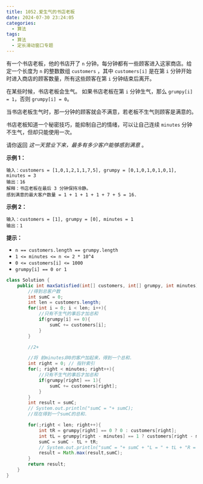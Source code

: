 ```yaml
---
title: 1052.爱生气的书店老板
date: 2024-07-30 23:24:05
categories:
  - 算法
tags:
  - 算法
  - 定长滑动窗口专题
---
```


有一个书店老板，他的书店开了 `n` 分钟。每分钟都有一些顾客进入这家商店。给定一个长度为 `n` 的整数数组 `customers` ，其中 `customers[i]` 是在第 `i` 分钟开始时进入商店的顾客数量，所有这些顾客在第 `i` 分钟结束后离开。

在某些时候，书店老板会生气。 如果书店老板在第 `i` 分钟生气，那么 `grumpy[i] = 1`，否则 `grumpy[i] = 0`。

当书店老板生气时，那一分钟的顾客就会不满意，若老板不生气则顾客是满意的。

书店老板知道一个秘密技巧，能抑制自己的情绪，可以让自己连续 `minutes` 分钟不生气，但却只能使用一次。

请你返回 *这一天营业下来，最多有多少客户能够感到满意* 。
 

**示例 1：**

```
输入：customers = [1,0,1,2,1,1,7,5], grumpy = [0,1,0,1,0,1,0,1], minutes = 3
输出：16
解释：书店老板在最后 3 分钟保持冷静。
感到满意的最大客户数量 = 1 + 1 + 1 + 1 + 7 + 5 = 16.
```

**示例 2：**

```
输入：customers = [1], grumpy = [0], minutes = 1
输出：1
```

 

**提示：**

- `n == customers.length == grumpy.length`
- `1 <= minutes <= n <= 2 * 10^4`
- `0 <= customers[i] <= 1000`
- `grumpy[i] == 0 or 1`



```java
class Solution {
    public int maxSatisfied(int[] customers, int[] grumpy, int minutes) {
        //得到总客户数
        int sumC = 0;
        int len = customers.length;
        for(int i = 0; i < len; i++){
            //只有不生气的事后才加总和
            if(grumpy[i] == 0){
                sumC += customers[i];
            }
        }

        //2+

        //将 前minutes非0的客户加起来，得到一个总和.
        int right = 0; // 指针索引
        for(; right < minutes; right++){
            //只有不生气的事后才加总和
            if(grumpy[right] == 1){
                sumC += customers[right];
            }
        }
        int result = sumC;
        // System.out.println("sumC = "+ sumC);
        //现在得到一个sumC的总和.

        for(;right < len; right++){
            int tR = grumpy[right] == 0 ? 0 : customers[right];
            int tL = grumpy[right - minutes] == 1 ? customers[right - minutes] : 0;
            sumC = sumC - tL + tR;
            // System.out.println("sumC = "+ sumC + "L = " + tL + "R = "+ tR + "right = "+ right);
            result = Math.max(result,sumC);
        }
        return result;
    }
}
```

